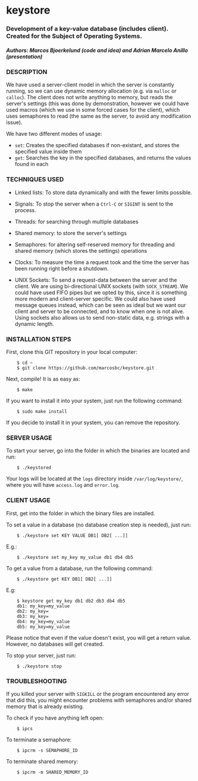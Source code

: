 # keystore
### Development of a key-value database (includes client). Created for the Subject of Operating Systems.
##### Authors: Marcos Bjoerkelund (code and idea) and Adrian Marcelo Anillo (presentation)

### DESCRIPTION

We have used a server-client model in which the server is constantly running, so we can use dynamic memory allocation (e.g. via `malloc` or `calloc`).
The client does not write anything to memory, but reads the server's settings (this was done by demonstration, however we could have used macros (which we use in some forced cases for the client), which uses semaphores to read (the same as the server, to avoid any modification issue).

We have two different modes of usage:
- `set`: Creates the specified databases if non-existant, and stores the specified value inside them
- `get`: Searches the key in the specified databases, and returns the values found in each

### TECHNIQUES USED

- Linked lists: To store data dynamically and with the fewer limits possible.

- Signals: To stop the server when a `Ctrl-C` or `SIGINT` is sent to the process.

- Threads: for searching through multiple databases

- Shared memory: to store the server's settings

- Semaphores: for altering self-reserved memory for threading and shared memory (which stores the settings) operations

- Clocks: To measure the time a request took and the time the server has been running right before a shutdown.

- UNIX Sockets: To send a request-data between the server and the client. We are using bi-directional UNIX sockets (with `SOCK_STREAM`).
We could have used FIFO pipes but we opted by this, since it is something more modern and client-server specific.
We could also have used message queues instead, which can be seen as ideal but we want our client and server to be connected, and to know when one is not alive. Using sockets also allows us to send non-static data, e.g. strings with a dynamic length.

### INSTALLATION STEPS

First, clone this GIT repository in your local computer:
```
    $ cd ~
    $ git clone https://github.com/marcosbc/keystore.git
```

Next, compile! It is as easy as:
```
    $ make
```

If you want to install it into your system, just run the following command:
```
    $ sudo make install
```

If you decide to install it in your system, you can remove the repository.

### SERVER USAGE

To start your server, go into the folder in which the binaries are located and run:
```
    $ ./keystored
```

Your logs will be located at the `logs` directory inside `/var/log/keystore/`, where you will have `access.log` and `error.log`.

### CLIENT USAGE

First, get into the folder in which the binary files are installed.

To set a value in a database (no database creation step is needed), just run:
```
    $ ./keystore set KEY VALUE DB1[ DB2[ ...]]
```
E.g.:
```
    $ ./keystore set my_key my_value db1 db4 db5
```

To get a value from a database, run the following command:
```
    $ ./keystore get KEY DB1[ DB2[ ...]]
```
E.g:
```
    $ keystore get my_key db1 db2 db3 db4 db5
    db1: my_key=my_value
    db2: my_key=
    db3: my_key=
    db4: my_key=my_value
    db5: my_key=my_value
```

Please notice that even if the value doesn't exist, you will get a return value. However, no databases will get created.

To stop your server, just run:
```
    $ ./keystore stop
```

### TROUBLESHOOTING

If you killed your server with `SIGKILL` or the program encountered any error that did this, you might encounter problems with semaphores and/or shared memory that is already existing.

To check if you have anything left open:
```
    $ ipcs
```

To terminate a semaphore:
```
    $ ipcrm -s SEMAPHORE_ID
```

To terminate shared memory:
```
    $ ipcrm -m SHARED_MEMORY_ID
```
